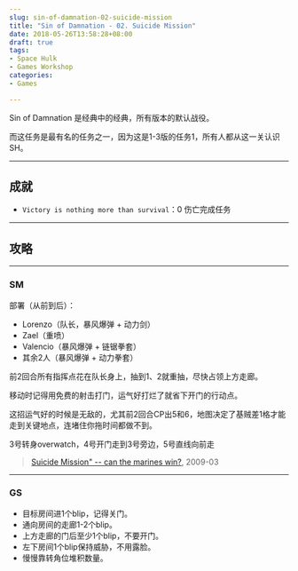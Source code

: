 ```yaml
---
slug: sin-of-damnation-02-suicide-mission
title: "Sin of Damnation - 02. Suicide Mission"
date: 2018-05-26T13:58:28+08:00
draft: true
tags: 
- Space Hulk
- Games Workshop
categories:
- Games

---
```



Sin of Damnation 是经典中的经典，所有版本的默认战役。

而这任务是最有名的任务之一，因为这是1-3版的任务1，所有人都从这一关认识SH。

---

## 成就

- `Victory is nothing more than survival`：0 伤亡完成任务

---

## 攻略


---

### SM

部署（从前到后）：

- Lorenzo（队长，暴风爆弹 + 动力剑）
- Zael（重喷）
- Valencio（暴风爆弹 + 链锯拳套）
- 其余2人（暴风爆弹 + 动力拳套）

前2回合所有指挥点花在队长身上，抽到1、2就重抽，尽快占领上方走廊。

移动时记得用免费的射击打门，运气好打烂了就省下开门的行动点。

这招运气好的时候是无敌的，尤其前2回合CP出5和6，地图决定了基贼差1格才能走到关键地点，连堵住你拖时间都做不到。

3号转身overwatch，4号开门走到3号旁边，5号直线向前走

> [Suicide Mission" -- can the marines win?](https://boardgamegeek.com/thread/447493/suicide-mission-can-marines-win), 2009-03 

---

### GS

- 目标房间进1个blip，记得关门。
- 通向房间的走廊1-2个blip。
- 上方走廊的门后至少1个blip，不要开门。
- 左下房间1个blip保持威胁，不用露脸。
- 慢慢靠转角位堆积数量。
